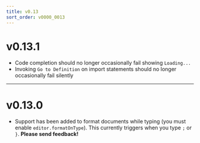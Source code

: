 ```yaml
---
title: v0.13
sort_order: v0000_0013
---
```


# v0.13.1

- Code completion should no longer occasionally fail showing `Loading...`
- Invoking `Go to Definition` on import statements should no longer occasionally fail silently

---

# v0.13.0

- Support has been added to format documents while typing (you must enable `editor.formatOnType`). This currently triggers when you type `;` or `}`. **Please send feedback!**
